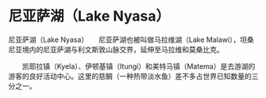 # 尼亚萨湖（Lake Nyasa）
尼亚萨湖（Lake Nyasa）　　尼亚萨湖也被叫做马拉维湖（Lake Malawi），坦桑尼亚境内的尼亚萨湖与利文斯敦山脉交界，延伸至马拉维和莫桑比克。 

　　凯耶拉镇（Kyela）、伊顿基镇（Itungi）和美特马镇（Matema）是去游湖的游客的良好活动中心。这里的慈鲷（一种热带淡水鱼）差不多占世界已知数量的三分之一。